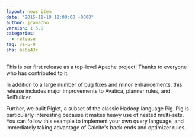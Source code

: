 ```yaml
---
layout: news_item
date: "2015-11-10 12:00:00 +0000"
author: jcamacho
version: 1.5.0
categories:
  - release
tag: v1-5-0
sha: ba6e43c
---
```


<!--
{% comment %}
Licensed to the Apache Software Foundation (ASF) under one or more
contributor license agreements.  See the NOTICE file distributed with
this work for additional information regarding copyright ownership.
The ASF licenses this file to you under the Apache License, Version 2.0
(the "License"); you may not use this file except in compliance with
the License.  You may obtain a copy of the License at

http://www.apache.org/licenses/LICENSE-2.0

Unless required by applicable law or agreed to in writing, software
distributed under the License is distributed on an "AS IS" BASIS,
WITHOUT WARRANTIES OR CONDITIONS OF ANY KIND, either express or implied.
See the License for the specific language governing permissions and
limitations under the License.
{% endcomment %}
-->

This is our first release as a top-level Apache project! Thanks to everyone who has contributed to it.

In addition to a large number of bug fixes and minor enhancements, this release includes major improvements to Avatica, planner rules, and RelBuilder.

Further, we built Piglet, a subset of the classic Hadoop language Pig. Pig is particularly interesting because it makes heavy use of nested multi-sets. You can follow this example to implement your own query language, and immediately taking advantage of Calcite's back-ends and optimizer rules.
